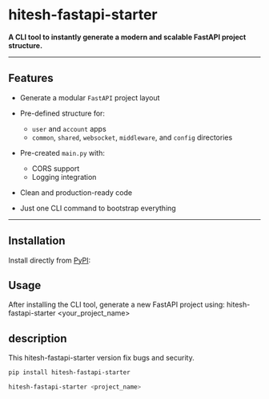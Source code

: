 # hitesh-fastapi-starter
 
**A CLI tool to instantly generate a modern and scalable FastAPI project structure.**

---

##  Features

- Generate a modular `FastAPI` project layout
- Pre-defined structure for:
  - `user` and `account` apps
  - `common`, `shared`, `websocket`, `middleware`, and `config` directories
  
- Pre-created `main.py` with:
  - CORS support
  - Logging integration
- Clean and production-ready code
- Just one CLI command to bootstrap everything

---

##  Installation

Install directly from [PyPI](https://pypi.org/project/hitesh-fastapi-starter):

## Usage
After installing the CLI tool, generate a new FastAPI project using: 
hitesh-fastapi-starter <your_project_name>

## description

This hitesh-fastapi-starter version fix bugs and security. 

```bash
pip install hitesh-fastapi-starter 

hitesh-fastapi-starter <project_name>

